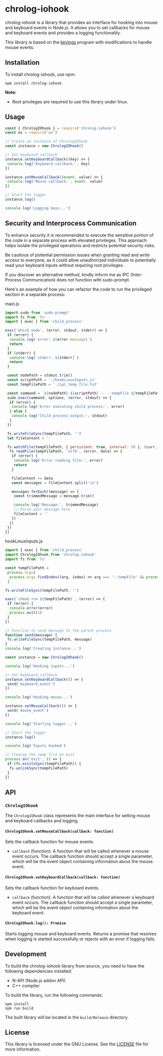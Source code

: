 # chrolog-iohook

chrolog-iohook is a library that provides an interface for hooking into mouse and keyboard events in Node.js. It allows you to set callbacks for mouse and keyboard events and provides a logging functionality.

This library is based on the [keylogs](https://github.com/kernc/logkeys) program with modifications to handle mouse events.

## Installation

To install chrolog-iohook, use npm:

```
npm install chrolog-iohook
```

**Note:**

- Root privileges are required to use this library under linux.

## Usage

```javascript
const { ChrologIOhook } = require('chrolog-iohook')
const os = require('os')

// Create an instance of ChrologIOhook
const instance = new ChrologIOhook()

// Set keyboard callback
instance.setKeyboardCallback((key) => {
 console.log('Keyboard callback:', key)
})

instance.setMouseCallback((event, value) => {
 console.log('Mouse callback:', event, value)
})

// Start the logger
instance.log()

console.log('Logging keys...')
```

## Security and Interprocess Communication

To enhance security it is recommended to execute the sensitive portion of the code in a separate process with elevated privileges. This approach helps isolate the privileged operations and restricts potential security risks.

Be cautious of potential permission issues when granting read and write access to everyone, as it could allow unauthorized individuals to potentially read your keyboard inputs without requiring root privileges.

If you discover an alternative method, kindly inform me as IPC (Inter-Process Communication) does not function with sudo-prompt.

Here's an example of how you can refactor the code to run the privileged section in a separate process:

main.js

```js
import sudo from 'sudo-prompt'
import fs from 'fs'
import { exec } from 'child_process'

exec('which node', (error, stdout, stderr) => {
 if (error) {
  console.log(`error: ${error.message}`)
  return
 }
 if (stderr) {
  console.log(`stderr: ${stderr}`)
  return
 }

 const nodePath = stdout.trim()
 const scriptPath = './hookLinuxInputs.js'
 const tempFilePath = './ipc_temp_file.txt'

 const command = `${nodePath} ${scriptPath} -- --tempFile ${tempFilePath}`
 sudo.exec(command, options, (error, stdout) => {
  if (error) {
   console.log('Error executing child process:', error)
  } else {
   console.log('Child process output:', stdout)
  }
 })

 fs.writeFileSync(tempFilePath, '')
 let fileContent = ''

 fs.watchFile(tempFilePath, { persistent: true, interval: 50 }, (curr, prev) => {
  fs.readFile(tempFilePath, 'utf8', (error, data) => {
   if (error) {
    console.log('Error reading file:', error)
    return
   }

   fileContent += data
   const messages = fileContent.split('\n')

   messages.forEach((message) => {
    const trimmedMessage = message.trim()

    console.log('Message:', trimmedMessage)
    // Parse your message here
    fileContent = ''
   })
  })
 })
})
```

hookLinuxInputs.js

```js
import { exec } from 'child_process'
import ChrologIOhook from 'chrolog-iohook'
import fs from 'fs'

const tempFilePath =
 process.argv[
  process.argv.findIndex((arg, index) => arg === '--tempFile' && process.argv[index + 1]) + 1
 ]

fs.writeFileSync(tempFilePath, '')

exec(`chmod +rw ${tempFilePath}`, (error) => {
 if (error) {
  console.error(error)
  process.exit(1)
 }
})

// Function to send message to the parent process
function send(message) {
 fs.writeFileSync(tempFilePath, message)
}
console.log('Creating instance...')

const instance = new ChrologIOhook()

console.log('Hooking inputs...')

// Set keyboard callback
instance.setKeyboardCallback(() => {
 send('keyboard_event')
})

console.log('Hooking mouse...')

instance.setMouseCallback(() => {
 send('mouse_event')
})

console.log('Starting logger...')

// Start the logger
instance.log()

console.log('Inputs hooked')

// Cleanup the temp file on exit
process.on('exit', () => {
 if (fs.existsSync(tempFilePath)) {
  fs.unlinkSync(tempFilePath)
 }
})
```

## API

### `ChrologIOhook`

The `ChrologIOhook` class represents the main interface for setting mouse and keyboard callbacks and logging.

#### `ChrologIOhook.setMouseCallback(callback: function)`

Sets the callback function for mouse events.

- `callback` (function): A function that will be called whenever a mouse event occurs. The callback function should accept a single parameter, which will be the event object containing information about the mouse event.

#### `ChrologIOhook.setKeyboardCallback(callback: function)`

Sets the callback function for keyboard events.

- `callback` (function): A function that will be called whenever a keyboard event occurs. The callback function should accept a single parameter, which will be the event object containing information about the keyboard event.

#### `ChrologIOhook.log(): Promise`

Starts logging mouse and keyboard events. Returns a promise that resolves when logging is started successfully or rejects with an error if logging fails.

## Development

To build the chrolog-iohook library from source, you need to have the following dependencies installed:

- N-API (Node.js addon API)
- C++ compiler

To build the library, run the following commands:

```
npm install
npm run build
```

The built library will be located in the `build/Release` directory.

## License

This library is licensed under the GNU License. See the [LICENSE](LICENSE) file for more information.
